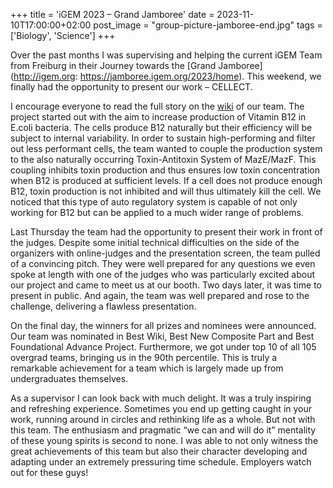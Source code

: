 +++
title = 'iGEM 2023 – Grand Jamboree'
date = 2023-11-10T17:00:00+02:00
post_image = "group-picture-jamboree-end.jpg"
tags = ['Biology', 'Science']
+++

Over the past months I was supervising and helping the current iGEM Team from Freiburg in their Journey towards the [Grand Jamboree](http://igem.org: https://jamboree.igem.org/2023/home).
This weekend, we finally had the opportunity to present our work – CELLECT.

I encourage everyone to read the full story on the [wiki](https://2023.igem.wiki/freiburg/) of our team.
The project started out with the aim to increase production of Vitamin B12 in E.coli bacteria.
The cells produce B12 naturally but their efficiency will be subject to internal variability.
In order to sustain high-performing and filter out less performant cells, the team wanted to couple the production system to the also naturally occurring Toxin-Antitoxin System of MazE/MazF.
This coupling inhibits toxin production and thus ensures low toxin concentration when B12 is produced at sufficient levels.
If a cell does not produce enough B12, toxin production is not inhibited and will thus ultimately kill the cell.
We noticed that this type of auto regulatory system is capable of not only working for B12 but can be applied to a much wider range of problems.

Last Thursday the team had the opportunity to present their work in front of the judges.
Despite some initial technical difficulties on the side of the organizers with online-judges and the presentation screen, the team pulled of a convincing pitch.
They were well prepared for any questions we even spoke at length with one of the judges who was particularly excited about our project and came to meet us at our booth.
Two days later, it was time to present in public.
And again, the team was well prepared and rose to the challenge, delivering a flawless presentation.

On the final day, the winners for all prizes and nominees were announced.
Our team was nominated in Best Wiki, Best New Composite Part and Best Foundational Advance Project.
Furthermore, we got under top 10 of all 105 overgrad teams, bringing us in the 90th percentile.
This is truly a remarkable achievement for a team which is largely made up from undergraduates themselves.

As a supervisor I can look back with much delight.
It was a truly inspiring and refreshing experience.
Sometimes you end up getting caught in your work, running around in circles and rethinking life as a whole.
But not with this team.
The enthusiasm and pragmatic “we can and will do it” mentality of these young spirits is second to none.
I was able to not only witness the great achievements of this team but also their character developing and adapting under an extremely pressuring time schedule.
Employers watch out for these guys!
